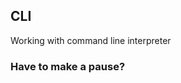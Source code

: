 
## CLI

Working with command line interpreter


### Have to make a pause?


<div id="demo"></div>
<script src="/php-common/asciinema-player.min.js"></script>
<script>AsciinemaPlayer.create('/php-common/SystemTerminalSleep.cast', document.getElementById('demo'));</script>